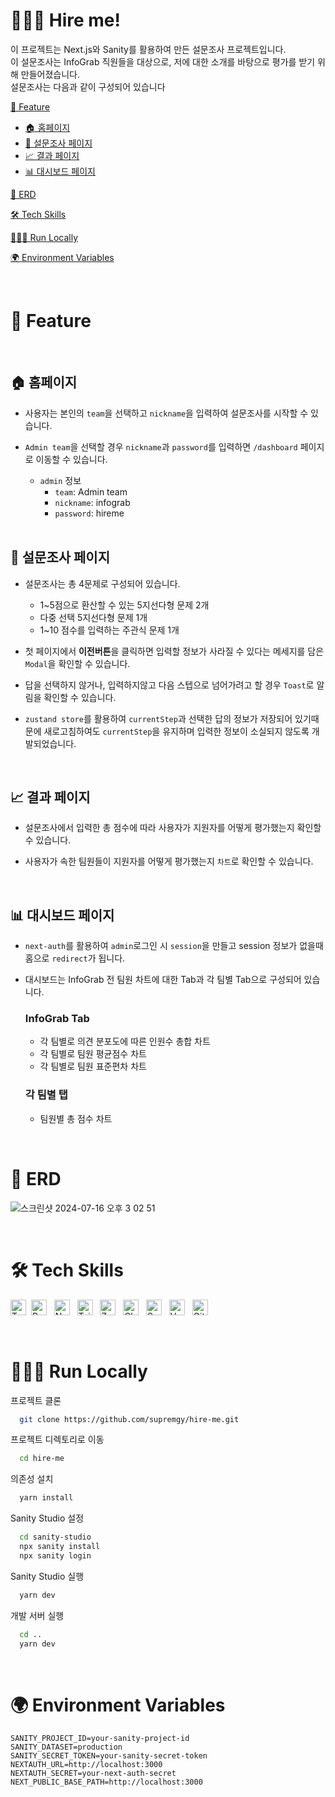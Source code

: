 # 🙋🏻‍♂️ Hire me!

이 프로젝트는 Next.js와 Sanity를 활용하여 만든 설문조사 프로젝트입니다.
<br/>
이 설문조사는 InfoGrab 직원들을 대상으로, 저에 대한 소개를 바탕으로 평가를 받기 위해 만들어졌습니다.
<br/>
설문조사는 다음과 같이 구성되어 있습니다

[🌟 Feature](#-feature)
   - [🏠 홈페이지](#-홈페이지)
   - [📝 설문조사 페이지](#-설문조사-페이지)
   - [📈 결과 페이지](#-결과-페이지)
   - [📊 대시보드 페이지](#-대시보드-페이지)
     
[🧩 ERD](#-ERD)

[🛠️ Tech Skills](#️-tech-skills)

[🏃🏻‍♂️ Run Locally](#️-run-locally)

[🌍 Environment Variables](#-environment-variables)

   </br>

# 🌟 Feature

   </br>

## 🏠 홈페이지

- 사용자는 본인의 `team`을 선택하고 `nickname`을 입력하여 설문조사를 시작할 수 있습니다.
- `Admin team`을 선택할 경우 `nickname`과 `password`를 입력하면 `/dashboard` 페이지로 이동할 수 있습니다.
  - `admin` 정보
    - `team`: Admin team 
    - `nickname`: infograb
    - `password`: hireme 

  <br/>

## 📝 설문조사 페이지

- 설문조사는 총 4문제로 구성되어 있습니다.
  - 1~5점으로 환산할 수 있는 5지선다형 문제 2개
  - 다중 선택 5지선다형 문제 1개
  - 1~10 점수를 입력하는 주관식 문제 1개
- 첫 페이지에서 <b>이전버튼</b>을 클릭하면 입력할 정보가 사라질 수 있다는 메세지를 담은 `Modal`을 확인할 수 있습니다.
- 답을 선택하지 않거나, 입력하지않고 다음 스텝으로 넘어가려고 할 경우 `Toast`로 알림을 확인할 수 있습니다.
- `zustand store`를 활용하여 `currentStep`과 선택한 답의 정보가 저장되어 있기때문에 새로고침하여도 `currentStep`을 유지하며 입력한 정보이 소실되지 않도록 개발되었습니다.

  <br/>

## 📈 결과 페이지

- 설문조사에서 입력한 총 점수에 따라 사용자가 지원자를 어떻게 평가했는지 확인할 수 있습니다.
- 사용자가 속한 팀원들이 지원자를 어떻게 평가했는지 `차트`로 확인할 수 있습니다.

  <br/>

## 📊 대시보드 페이지

- `next-auth`를 활용하여 `admin`로그인 시 `session`을 만들고 session 정보가 없을때 홈으로 `redirect`가 됩니다.
- 대시보드는 InfoGrab 전 팀원 차트에 대한 Tab과 각 팀별 Tab으로 구성되어 있습니다.

  ### <b>InfoGrab Tab</b>
  - 각 팀별로 의견 분포도에 따른 인원수 총합 차트
  - 각 팀별로 팀원 평균점수 차트
  - 각 팀별로 팀원 표준편차 차트
  ### <b>각 팀별 탭</b>
  - 팀원별 총 점수 차트

</br>

# 🧩 ERD

![스크린샷 2024-07-16 오후 3 02 51](https://github.com/user-attachments/assets/711b0bc2-5617-4815-8e35-bf03e57bbbe6)

</br>

# 🛠️ Tech Skills

<img src="https://img.shields.io/badge/TypeScript-282C34?logo=typescript&logoColor=23007ACC" alt="Typescript logo" title="Typescript" height="25" />&nbsp;
<img src="https://img.shields.io/badge/React-282C34?logo=react&logoColor=23007ACC" alt="React logo" title="React" height="25" />
&nbsp;
<img src="https://img.shields.io/badge/Next-282C34?logo=next.js&logoColor=23007ACC" alt="Next logo" title="Next" height="25" />
&nbsp;
<img src="https://img.shields.io/badge/Tailwindcss-282C34?logo=tailwindcss&logoColor=23007ACC" alt="Tailwindcss logo" title="Tailwindcss" height="25" />
&nbsp;
<img src="https://img.shields.io/badge/Zustand-282C34.svg?logo=" alt="Zustand logo" title="Zustand" height="25" />
&nbsp;
<img src="https://img.shields.io/badge/ChartJS-282C34?logo=chartJS&logoColor=23007ACC" alt="ChartJS logo" title="ChartJS" height="25" />
&nbsp;
<img src="https://img.shields.io/badge/Sanity-282C34?logo=sanity&logoColor=23007ACC" alt="Sanity logo" title="Sanity" height="25" />
&nbsp;
<img src="https://img.shields.io/badge/Vercel-282C34?logo=vercel&logoColor=23007ACC" alt="Vercel logo" title="Vercel" height="25" />
&nbsp;
<img src="https://img.shields.io/badge/Github-282C34?logo=github&logoColor=23007ACC" alt="Github logo" title="Github" height="25" />
&nbsp;

<br>

# 🏃🏻‍♂️ Run Locally

프로젝트 클론

```bash
  git clone https://github.com/supremgy/hire-me.git
```

프로젝트 디렉토리로 이동

```bash
  cd hire-me
```

의존성 설치

```bash
  yarn install
```

Sanity Studio 설정

```bash
  cd sanity-studio
  npx sanity install
  npx sanity login
```

Sanity Studio 실행

```bash
  yarn dev
```

개발 서버 실행

```bash
  cd ..
  yarn dev
```

<br>

# 🌍 Environment Variables

```plaintext
SANITY_PROJECT_ID=your-sanity-project-id
SANITY_DATASET=production
SANITY_SECRET_TOKEN=your-sanity-secret-token
NEXTAUTH_URL=http://localhost:3000
NEXTAUTH_SECRET=your-next-auth-secret
NEXT_PUBLIC_BASE_PATH=http://localhost:3000
```
